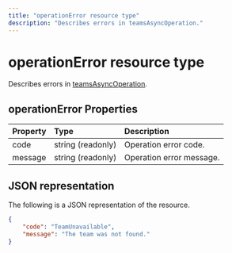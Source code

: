---title: "operationError resource type"description: "Describes errors in teamsAsyncOperation."---# operationError resource type



Describes errors in [teamsAsyncOperation](teamsasyncoperation.md).

## operationError Properties
| Property	   | Type	|Description|
|:---------------|:--------|:----------|
|code|string (readonly)|Operation error code.|
|message|string (readonly)|Operation error message.|

## JSON representation

The following is a JSON representation of the resource.

<!-- {
  "blockType": "resource",
  "@odata.type": "microsoft.graph.operationError"
}-->

```json
{
    "code": "TeamUnavailable",
    "message": "The team was not found."
}
```

<!-- uuid: 069fadaa-52db-4ced-85d5-74f7caa2c66f
2015-10-25 14:57:30 UTC -->
<!-- {
  "type": "#page.annotation",
  "description": "operation error resource",
  "keywords": "",
  "section": "documentation",
  "tocPath": ""
}-->
